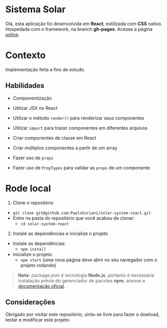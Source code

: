 # Sistema Solar

Olá, esta aplicação foi desenvolvida em **React**, estilizada com **CSS** nativo. Hospedada com o framework, na branch **gh-pages**. Acesse a página [online](https://paulosuriani.github.io/solar-system-react/).


# Contexto

Implementação feita a fins de estudo.

## Habilidades

  * Componentização

  * Utilizar JSX no React

  * Utilizar o método `render()` para renderizar seus componentes

  * Utilizar `import` para trazer componentes em diferentes arquivos

  * Criar componentes de classe em React

  * Criar múltiplos componentes a partir de um array

  * Fazer uso de `props` 

  * Fazer uso de `PropTypes` para validar as `props` de um componente



# Rode local

1. Clone o repositório
  * `git clone git@github.com:PauloSuriani/solar-system-react.git`
  * Entre na pasta do repositório que você acabou de clonar:
    * `cd solar-system-react`

2. Instale as dependências e inicialize o projeto
  * Instale as dependências:
    * `npm install`
  * Inicialize o projeto:
    * `npm start` (uma nova página deve abrir no seu navegador com o projeto rodando)



> **Nota:** package.json é tecnologia **Node.js**, portanto é necessária instalação prévia do gerenciador de pacotes **npm**, acesse a [documentação oficial](https://www.npmjs.com/).

## Considerações

Obrigado por visitar este repositório, sinta-se livre para fazer o dowload, testar e modificar este projeto.
